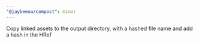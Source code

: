 ```yaml
---
"@jaybeeuu/compost": minor
---
```


Copy linked assets to the output directory, with a hashed file name and add a hash in the HRef
